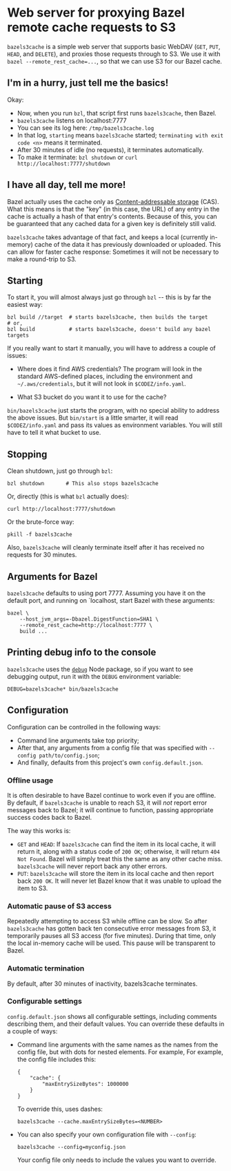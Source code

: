 # Web server for proxying Bazel remote cache requests to S3

`bazels3cache` is a simple web server that supports basic WebDAV (`GET`, `PUT`,
`HEAD`, and `DELETE`), and proxies those requests through to S3. We use it with
`bazel --remote_rest_cache=...`, so that we can use S3 for our Bazel cache.

## I'm in a hurry, just tell me the basics!

Okay:

*   Now, when you run `bzl`, that script first runs `bazels3cache`, then Bazel.
*   `bazels3cache` listens on localhost:7777
*   You can see its log here: `/tmp/bazels3cache.log`
*   In that log, `starting` means `bazels3cache` started; `terminating with
    exit code <n>` means it terminated.
*   After 30 minutes of idle (no requests), it terminates automatically.
*   To make it terminate: `bzl shutdown` or `curl http://localhost:7777/shutdown`

## I have all day, tell me more!

Bazel actually uses the cache only as [Content-addressable
storage](https://en.wikipedia.org/wiki/Content-addressable_storage) (CAS). What
this means is that the "key" (in this case, the URL) of any entry in the cache
is actually a hash of that entry's contents. Because of this, you can be
guaranteed that any cached data for a given key is definitely still valid.

`bazels3cache` takes advantage of that fact, and keeps a local (currently
in-memory) cache of the data it has previously downloaded or uploaded. This can
allow for faster cache response: Sometimes it will not be necessary to make a
round-trip to S3.

## Starting

To start it, you will almost always just go through `bzl` -- this is by far the
easiest way:

    bzl build //target  # starts bazels3cache, then builds the target
    # or,
    bzl build           # starts bazels3cache, doesn't build any bazel targets

If you really want to start it manually, you will have to address a couple of
issues:

*   Where does it find AWS credentials? The program will look in the standard
    AWS-defined places, including the environment and `~/.aws/credentials`, but
    it will not look in `$CODEZ/info.yaml`.

*   What S3 bucket do you want it to use for the cache?

`bin/bazels3cache` just starts the program, with no special ability to address
the above issues. But `bin/start` is a little smarter, it will read
`$CODEZ/info.yaml` and pass its values as environment variables. You will still
have to tell it what bucket to use.

## Stopping

Clean shutdown, just go through `bzl`:

    bzl shutdown       # This also stops bazels3cache

Or, directly (this is what `bzl` actually does):

    curl http://localhost:7777/shutdown

Or the brute-force way:

    pkill -f bazels3cache

Also, `bazels3cache` will cleanly terminate itself after it has received no
requests for 30 minutes.

## Arguments for Bazel

`bazels3cache` defaults to using port 7777. Assuming you have it on the default
port, and running on `localhost, start Bazel with these arguments:

    bazel \
        --host_jvm_args=-Dbazel.DigestFunction=SHA1 \
        --remote_rest_cache=http://localhost:7777 \
        build ...

## Printing debug info to the console

`bazels3cache` uses the [`debug`](https://www.npmjs.com/package/debug) Node
package, so if you want to see debugging output, run it with the `DEBUG`
environment variable:

    DEBUG=bazels3cache* bin/bazels3cache

## Configuration

Configuration can be controlled in the following ways:

*   Command line arguments take top priority;
*   After that, any arguments from a config file that was specified with
    `--config path/to/config.json`;
*   And finally, defaults from this project's own `config.default.json`.

### Offline usage

It is often desirable to have Bazel continue to work even if you are offline.
By default, if `bazels3cache` is unable to reach S3, it will _not_ report
error messages back to Bazel; it will continue to function, passing appropriate
success codes back to Bazel.

The way this works is:

*   `GET` and `HEAD`: If `bazels3cache` can find the item in its local cache,
    it will return it, along with a status code of `200 OK`; otherwise, it will
    return `404 Not Found`. Bazel will simply treat this the same as any other
    cache miss. `bazels3cache` will never report back any other errors.
*   `PUT`: `bazels3cache` will store the item in its local cache and then
    report back `200 OK`. It will never let Bazel know that it was unable to
    upload the item to S3.

### Automatic pause of S3 access

Repeatedly attempting to access S3 while offline can be slow. So after
`bazels3cache` has gotten back ten consecutive error messages from S3, it
temporarily pauses all S3 access (for five minutes). During that time, only the
local in-memory cache will be used. This pause will be transparent to Bazel.

### Automatic termination

By default, after 30 minutes of inactivity, bazels3cache terminates.

### Configurable settings

`config.default.json` shows all configurable settings, including comments
describing them, and their default values. You can override these defaults in a
couple of ways:

*   Command line arguments with the same names as the names from the config
    file, but with dots for nested elements. For example,
    For example, the config file includes this:

        {
            "cache": {
                "maxEntrySizeBytes": 1000000
            }
        }

    To override this, uses dashes:

        bazels3cache --cache.maxEntrySizeBytes=<NUMBER>

*   You can also specify your own configuration file with `--config`:

        bazels3cache --config=myconfig.json

    Your config file only needs to include the values you want to override.
